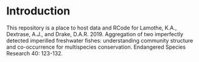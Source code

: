 # Introduction

This repository is a place to host data and RCode for Lamothe, K.A., Dextrase, A.J., and Drake, D.A.R. 2019. Aggregation of two imperfectly detected imperilled freshwater fishes: understanding community structure and co-occurrence for multispecies conservation. Endangered Species Research 40: 123-132.

